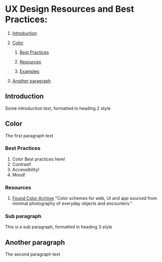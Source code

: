 # UX Design Resources and Best Practices:
1. [Introduction](#introduction)

2. [Color](#color)

    1. [Best Practices](#color-bestPractices)

    2. [Resources](#color-resources)

    3. [Examples](#color-examples)

3. [Another paragraph](#paragraph2)

## Introduction <a name="introduction"></a>
Some introduction text, formatted in heading 2 style

## Color <a name="color"></a>
The first paragraph text

### Best Practices <a name="color-bestPractices"></a>

1. Color Best practices here!
2. Contrast!
3. Accessibility!
4. Mood!


### Resources <a name="color-resources"></a>

1. [Found Color Archive](https://foundcolor.co/)
    "Color schemes for web, UI and app sourced from minimal photography of everyday objects and encounters."

### Sub paragraph <a name="color-examples"></a>
This is a sub paragraph, formatted in heading 3 style


## Another paragraph <a name="paragraph2"></a>
The second paragraph text